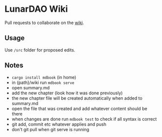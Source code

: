 # LunarDAO Wiki

Pull requests to collaborate on the [wiki](https://wiki.lunardao.net).

## Usage

Use `/src` folder for proposed edits.

## Notes

- `cargo install mdbook` (in home)
- in {path}/wiki run `mdbook serve`
- open summary.md
- add the new chapter (look how it was done previously)
- the new chapter file will be created automatically when added to summary.md
- open the file that was created and add whatever content should be there
- when changes are done run `mdbook test` to check if all syntax is correct
- git add, commit etc whatever applies and push
- don't git pull when git serve is running


